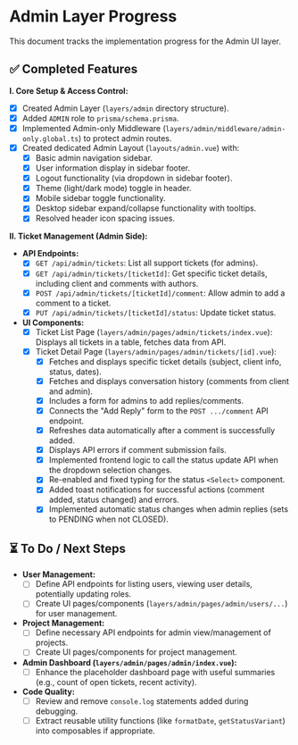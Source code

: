 # Admin Layer Progress

This document tracks the implementation progress for the Admin UI layer.

## ✅ Completed Features

**I. Core Setup & Access Control:**

- [x] Created Admin Layer (`layers/admin` directory structure).
- [x] Added `ADMIN` role to `prisma/schema.prisma`.
- [x] Implemented Admin-only Middleware (`layers/admin/middleware/admin-only.global.ts`) to protect admin routes.
- [x] Created dedicated Admin Layout (`layouts/admin.vue`) with:
  - [x] Basic admin navigation sidebar.
  - [x] User information display in sidebar footer.
  - [x] Logout functionality (via dropdown in sidebar footer).
  - [x] Theme (light/dark mode) toggle in header.
  - [x] Mobile sidebar toggle functionality.
  - [x] Desktop sidebar expand/collapse functionality with tooltips.
  - [x] Resolved header icon spacing issues.

**II. Ticket Management (Admin Side):**

- **API Endpoints:**
  - [x] `GET /api/admin/tickets`: List all support tickets (for admins).
  - [x] `GET /api/admin/tickets/[ticketId]`: Get specific ticket details, including client and comments with authors.
  - [x] `POST /api/admin/tickets/[ticketId]/comment`: Allow admin to add a comment to a ticket.
  - [x] `PUT /api/admin/tickets/[ticketId]/status`: Update ticket status.
- **UI Components:**
  - [x] Ticket List Page (`layers/admin/pages/admin/tickets/index.vue`): Displays all tickets in a table, fetches data from API.
  - [x] Ticket Detail Page (`layers/admin/pages/admin/tickets/[id].vue`):
    - [x] Fetches and displays specific ticket details (subject, client info, status, dates).
    - [x] Fetches and displays conversation history (comments from client and admin).
    - [x] Includes a form for admins to add replies/comments.
    - [x] Connects the "Add Reply" form to the `POST .../comment` API endpoint.
    - [x] Refreshes data automatically after a comment is successfully added.
    - [x] Displays API errors if comment submission fails.
    - [x] Implemented frontend logic to call the status update API when the dropdown selection changes.
    - [x] Re-enabled and fixed typing for the status `<Select>` component.
    - [x] Added toast notifications for successful actions (comment added, status changed) and errors.
    - [x] Implemented automatic status changes when admin replies (sets to PENDING when not CLOSED).

## ⏳ To Do / Next Steps

- **User Management:**
  - [ ] Define API endpoints for listing users, viewing user details, potentially updating roles.
  - [ ] Create UI pages/components (`layers/admin/pages/admin/users/...`) for user management.
- **Project Management:**
  - [ ] Define necessary API endpoints for admin view/management of projects.
  - [ ] Create UI pages/components for project management.
- **Admin Dashboard (`layers/admin/pages/admin/index.vue`):**
  - [ ] Enhance the placeholder dashboard page with useful summaries (e.g., count of open tickets, recent activity).
- **Code Quality:**
  - [ ] Review and remove `console.log` statements added during debugging.
  - [ ] Extract reusable utility functions (like `formatDate`, `getStatusVariant`) into composables if appropriate.
